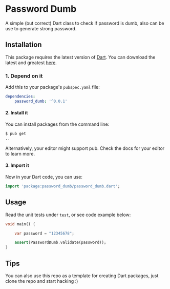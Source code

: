 # Password Dumb

A simple (but correct) Dart class to check if password is dumb, also can be use to generate strong password.


## Installation

This package requires the latest version of [Dart](https://www.dartlang.org/). You can download the latest and greatest [here](https://www.dartlang.org/tools/sdk#install).

### 1. Depend on it

Add this to your package's `pubspec.yaml` file:

```yaml
dependencies:
    password_dumb: '^0.0.1'
```


#### 2. Install it

You can install packages from the command line:

```bash
$ pub get
..
```

Alternatively, your editor might support pub. Check the docs for your editor to learn more.

#### 3. Import it

Now in your Dart code, you can use:

```Dart
import 'package:password_dumb/password_dumb.dart';
```

## Usage

Read the unit tests under `test`, or see code example below:

```Dart
void main() {

    var password = "12345678";

    assert(PasswordDumb.validate(password));
}
```

## Tips

You can also use this repo as a template for creating Dart packages, just clone the repo and start hacking :) 
